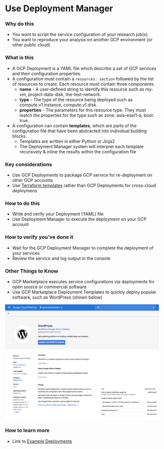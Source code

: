 # Use Deployment Manager 

### Why do this
 - You want to script the service configuration of your research job(s) 
 - You want to reproduce your analysis on another GCP environment (or other public cloud)

### What is this
 - A GCP Deployment is a YAML file which describe a set of GCP services and their configuration properties.  
 - A configuration must contain a `resources: section` followed by the list of resources to create. Each resource must contain three components:
    - **name** - A user-defined string to identify this resource such as my-vm, project-data-disk, the-test-network.
    - **type** - The type of the resource being deployed such as compute.v1.instance, compute.v1.disk. 
    - **properties** - The parameters for this resource type. They must match the properties for the type such as zone: asia-east1-a, boot: true.
 - A configuration can contain **templates**, which are parts of the configuration file that have been abstracted into individual building blocks. 
    - Templates are written in either Python or Jinja2
    - The Deployment Manager system will interpret each template recursively & inline the results within the configuration file

### Key considerations
 - Use GCP Deployments to package GCP service for re-deployment on other GCP accounts
  - Use [Terraform templates](https://www.terraform.io/docs/providers/template/d/file.html) rather than GCP Deployments for cross-cloud deploymens

 
 
### How to do this
 - Write and verify your Deployment (YAML) file
 - Use Deployment Manager to execute the deployment on your GCP account

### How to verify you've done it
 - Wait for  the GCP Deployment Manager to complete the deployment of your services
 - Review the service and log output in the console

### Other Things to Know
 - GCP Marketplace executes service configurations via deployments for open source or commercial software
 - Use GCP Marketplace Deployment Templates to quickly deploy popular software, such as WordPress (shown below)

 [![deployment](/images/deployment.png)]()


### How to learn more
 - Link to [Example Deployments](https://github.com/GoogleCloudPlatform/deploymentmanager-samples)